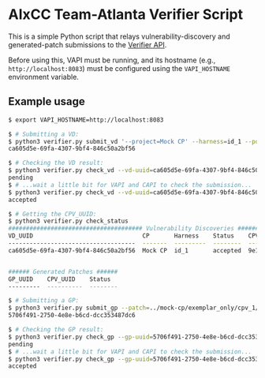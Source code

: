 # AIxCC Team-Atlanta Verifier Script

This is a simple Python script that relays vulnerability-discovery and generated-patch submissions to the [Verifier API](https://github.com/Team-Atlanta/capi/tree/vapi).

Before using this, VAPI must be running, and its hostname (e.g., `http://localhost:8083`) must be configured using the `VAPI_HOSTNAME` environment variable.

## Example usage

```sh
$ export VAPI_HOSTNAME=http://localhost:8083

$ # Submitting a VD:
$ python3 verifier.py submit_vd '--project=Mock CP' --harness=id_1 --pov=../mock-cp/exemplar_only/cpv_1/blobs/sample_solve.bin
ca605d5e-69fa-4307-9bf4-846c50a2bf56

$ # Checking the VD result:
$ python3 verifier.py check_vd --vd-uuid=ca605d5e-69fa-4307-9bf4-846c50a2bf56
pending
$ # ...wait a little bit for VAPI and CAPI to check the submission...
$ python3 verifier.py check_vd --vd-uuid=ca605d5e-69fa-4307-9bf4-846c50a2bf56
accepted

$ # Getting the CPV_UUID:
$ python3 verifier.py check_status
###################################### Vulnerability Discoveries #######################################
VD_UUID                               CP       Harness    Status    CPV_UUID
------------------------------------  -------  ---------  --------  ------------------------------------
ca605d5e-69fa-4307-9bf4-846c50a2bf56  Mock CP  id_1       accepted  9e1232a3-1a2a-4e25-9b30-20285ecae0ae


###### Generated Patches ######
GP_UUID    CPV_UUID    Status
---------  ----------  --------

$ # Submitting a GP:
$ python3 verifier.py submit_gp --patch=../mock-cp/exemplar_only/cpv_1/patches/samples/good_patch.diff --cpv-uuid=9e1232a3-1a2a-4e25-9b30-20285ecae0ae
5706f491-2750-4e8e-b6cd-dcc353487dc6

$ # Checking the GP result:
$ python3 verifier.py check_gp --gp-uuid=5706f491-2750-4e8e-b6cd-dcc353487dc6
pending
$ # ...wait a little bit for VAPI and CAPI to check the submission...
$ python3 verifier.py check_gp --gp-uuid=5706f491-2750-4e8e-b6cd-dcc353487dc6
accepted
```
